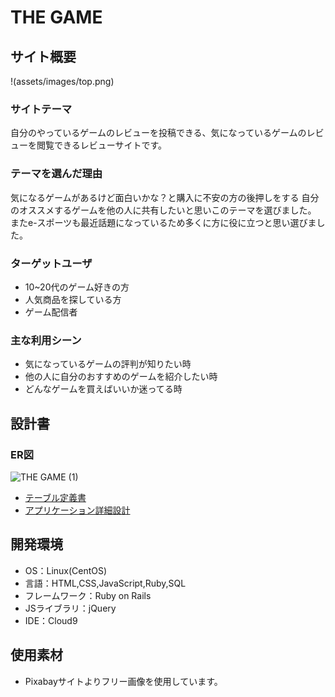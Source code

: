# THE GAME

## サイト概要
!(assets/images/top.png)

### サイトテーマ
自分のやっているゲームのレビューを投稿できる、気になっているゲームのレビューを閲覧できるレビューサイトです。

### テーマを選んだ理由
気になるゲームがあるけど面白いかな？と購入に不安の方の後押しをする
自分のオススメするゲームを他の人に共有したいと思いこのテーマを選びました。
またe-スポーツも最近話題になっているため多くに方に役に立つと思い選びました。

### ターゲットユーザ
- 10~20代のゲーム好きの方
- 人気商品を探している方
- ゲーム配信者

### 主な利用シーン
- 気になっているゲームの評判が知りたい時
- 他の人に自分のおすすめのゲームを紹介したい時
- どんなゲームを買えばいいか迷ってる時

## 設計書
### ER図
![THE GAME (1)](https://user-images.githubusercontent.com/106644921/186054182-3bf285d0-749e-45e9-ba01-4257de25dfcf.jpg)
- [テーブル定義書](https://docs.google.com/spreadsheets/d/1i4ftCUSWWPR16yFObTHkfBthcgiS4uhg1nEAbY8G9Io/edit?usp=sharing)
- [アプリケーション詳細設計](https://docs.google.com/spreadsheets/d/1QLabDPO79J6bXKshJZfBPwouW25VMHPy/edit?usp=sharing&ouid=108767797487454711349&rtpof=true&sd=true)

## 開発環境
- OS：Linux(CentOS)
- 言語：HTML,CSS,JavaScript,Ruby,SQL
- フレームワーク：Ruby on Rails
- JSライブラリ：jQuery
- IDE：Cloud9

## 使用素材
- Pixabayサイトよりフリー画像を使用しています。